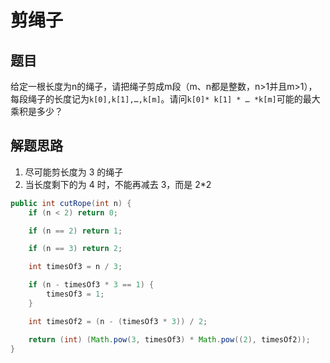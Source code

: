 # 剪绳子

## 题目

给定一根长度为n的绳子，请把绳子剪成m段（m、n都是整数，n>1并且m>1），每段绳子的长度记为`k[0],k[1],…,k[m]`。请问`k[0]* k[1] * … *k[m]`可能的最大乘积是多少？

## 解题思路

  1. 尽可能剪长度为 3 的绳子
  2. 当长度剩下的为 4 时，不能再减去 3，而是 2*2

```java
public int cutRope(int n) {
    if (n < 2) return 0;

    if (n == 2) return 1;

    if (n == 3) return 2;

    int timesOf3 = n / 3;

    if (n - timesOf3 * 3 == 1) {
        timesOf3 = 1;
    }

    int timesOf2 = (n - (timesOf3 * 3)) / 2;

    return (int) (Math.pow(3, timesOf3) * Math.pow((2), timesOf2));
}
```
